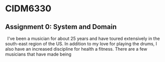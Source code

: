 # CIDM6330
## Assignment 0: **System and Domain**

&ensp;I've been a musician for about 25 years and have toured extensively in the south-east region of the US. In addition to my love for playing the drums, I also have an increased discipline for health a fitness. There are a few musicians that have made being 
